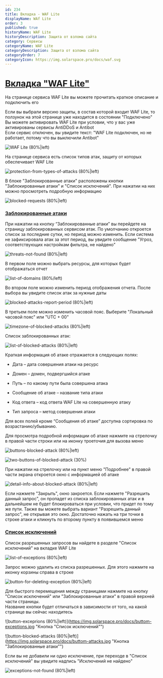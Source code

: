 ```yaml
---
id: 234
title: Вкладка - WAF Lite
displayName: WAf Lite
order: 3
published: true
historyName: WAF Lite
historyDescription: Защита от взлома сайта
category: Сервисы
categoryName: WAF Lite
categoryDescription: Защита от взлома сайта
categoryOrder: 7
categoryIcon: https://img.solarspace.pro/docs/waf.svg
---
```


# [Вкладка "WAF Lite"](waf-lite)
На странице сервиса WAF Lite вы можете прочитать краткое описание и подключить его  

Если вы выбрали версию защиты, в состав которой входит WAF Lite, то ползунок на этой странице уже находится в состоянии "Подключено"    
Вы можете активировать WAF Lite при условии, что у вас уже активированы сервисы AntiDDoS и Antibot  
Если сервис отключен, вы увидите текст: "WAF Lite подключен, но не работает, потому что вы выключили Antibot"

![WAF Lite (80%|left)](https://img.solarspace.pro/docs/field-waf.jpg "waf-lite")

На странице сервиса есть список типов атак, защиту от которых обеспечивает WAF Lite 

![protection-from-types-of-attacks (80%|left)](https://img.solarspace.pro/docs/protection-from-types-of-attacks-waf.jpg "Защита от типов атак")

В блоке "Заблокированные атаки" расположены кнопки "Заблокированные атаки" и "Список исключений". При нажатии на них можно просмотреть подробную информацию

![blocked-requests (80%|left)](https://img.solarspace.pro/docs/blocked-attacks-waf.jpg "Заблокированные атаки")


### [Заблокированные атаки](blocked-attacks)

При нажатии на кнопку “Заблокированные атаки” вы перейдете на страницу заблокированных сервисом атак. По умолчанию откроется список за последние сутки, но период можно изменить. Если система не зафиксировала атак за этот период, вы увидите сообщение "Угроз, соответствующих настройкам фильтра, не найдено"

![threats-not-found (80%|left)](https://img.solarspace.pro/docs/threats-not-found-blocked-attacks.jpg "Угрозы не найдены")

В первом поле можно выбрать ресурсы, для которых будет отображаться отчет

![list-of-domains (80%/left)](https://img.solarspace.pro/docs/all-domains-blocked-attacks.jpg "Список доменов")

Во втором поле можно изменить период отображения отчета. После выбора вы увидите список атак за нужные даты

![blocked-attacks-report-period (80%|left)](https://img.solarspace.pro/docs/time-blocked-attacks.jpg "Период отчета о заблокированных атаках")

В третьем поле можно изменить часовой пояс. Выберите "Локальный часовой пояс" или "UTC + 00"

![timezone-of-blocked-attacks (80%|left)](https://img.solarspace.pro/docs/timezone-blocked-attacks.jpg "Выбор часового пояса")

Список заблокированных атак:

![list-of-blocked-attacks (80%|left)](https://img.solarspace.pro/docs/all-attacks-blocked-attacks.jpg "Список заблокированных атак")

Краткая информация об атаке отражается в следующих полях:

- Дата – дата совершения атаки на ресурс

- Домен – домен, подвергшийся атаке

- Путь – по какому пути была совершена атака

- Сообщение об атаке – название типа атаки

- Код ответа – код ответа WAF Lite на совершенную атаку

- Тип запроса – метод совершения атаки

Для всех полей кроме “Сообщения об атаке” доступна сортировка по возрастанию/убыванию.

Для просмотра подробной информации об атаке нажмите на стрелочку в правой части строки или на иконку троеточия для вызова меню

![buttons-blocked-attack (80%|left)](https://img.solarspace.pro/docs/buttoms-blocked-attacks.jpg "Кнопки в строке заблокированной атаки")

![two-buttons-of-blocked-attack (30%)](https://img.solarspace.pro/docs/description-buttoms-blocked-attacks.jpg "Описание кнопок заимодействия с заблокированной атакой")

При нажатии на стрелочку или на пункт меню "Подробнее" в правой части экрана откроется окно с информацией об атаке

![detail-info-about-blocked-attack (80%|left)](https://img.solarspace.pro/docs/attack-info-blocked-attacks.jpg "Подробная информация о заблокированной атаке")

Если нажмете "Закрыть", окно закроется. Если нажмете "Разрешить данный запрос", он пропадет из списка заблокированных атак и в дальнейшем не будет блокироваться при условии, что придет по тому же пути. Также вы можете выбрать вариант "Разрешить данный запрос", не открывая это окно. Достаточно нажать на три точки в строке атаки и кликнуть по второму пункту в появившемся меню

### [Список исключений](list-of-exceptions)

Список разрешенных запросов вы найдете в разделе "Список исключений" на вкладке WAF Lite

![list-of-exceptions (80%|left)](https://img.solarspace.pro/docs/list-of-exceptions.jpg "Список исключений")

Запрос можно удалить из списка разрешенных. Для этого нажмите на иконку корзины справа в строке

![button-for-deleting-exception (80%|left)](https://img.solarspace.pro/docs/delete-exceptions.jpg "Удаление исключения")

Для быстрого перемещения между страницами нажмите на кнопку "Список исключений" или "Заблокированные атаки" в правой верхней части страницы.  
Название кнопки будет отличаться в зависимости от того, на какой странице вы сейчас находитесь

![button-exceprions (80%|left)](https://img.solarspace.pro/docs/buttom-exceptions.jpg "Кнопка "Список исключений"")

![button-blocked-attacks (80%|left)](https://img.solarspace.pro/docs/buttom-attacks.jpg "Кнопка "Заблокированные атаки"")

Если вы не добавили ни одно исключение, при переходе в "Список исключений" вы увидите надпись "Исключений не найдено"

![exceptions-not-found (80%|left)](https://img.solarspace.pro/docs/not-found-exceptions.jpg "Исключений не найдено")